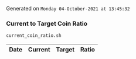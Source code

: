Generated on `Monday 04-October-2021 at 13:45:32`

### Current to Target Coin Ratio
`current_coin_ratio.sh`

Date|Current|Target|Ratio
---|---|---|---
